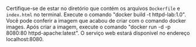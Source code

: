 Certifique-se de estar no diretório que contém os arquivos `Dockerfile` e `index.html` no terminal.
Execute o comando "docker build -t httpd-lab:1.0".
Você pode conferir a imagem que acabou de criar com o comando docker images.
Após criar a imagem, execute o comando "docker run -d -p 8080:80 httpd-apache:latest".
O serviço web estará disponivel no endereço localhost:8080.
